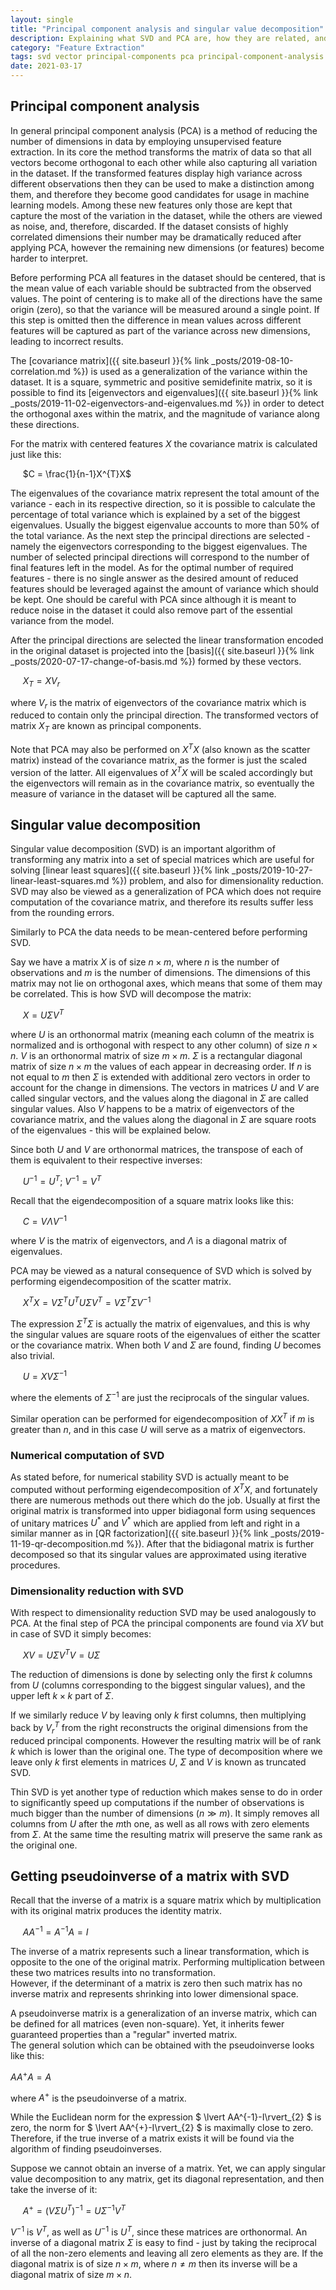 ```yaml
---
layout: single
title: "Principal component analysis and singular value decomposition"
description: Explaining what SVD and PCA are, how they are related, and what is their use case
category: "Feature Extraction"
tags: svd vector principal-components pca principal-component-analysis dimensionality-reduction matrix-transformation matrix pseudoinverse inverse positive-definite-matrix symmetric-matrix feature-extraction variance covariance-matrix eigendecomposition singular-vectors singular-values scatter-matrix truncated-svd
date: 2021-03-17
---
```


## Principal component analysis

In general principal component analysis (PCA) is a method of reducing the number of dimensions in data by employing unsupervised feature extraction. In its core the method transforms the matrix of data so that all vectors become orthogonal to each other while also capturing all variation in the dataset. If the transformed features display high variance across different observations then they can be used to make a distinction among them, and therefore they become good candidates for usage in machine learning models. Among these new features only those are kept that capture the most of the variation in the dataset, while the others are viewed as noise, and, therefore, discarded. If the dataset consists of highly correlated dimensions their number may be dramatically reduced after applying PCA, however the remaining new dimensions (or features) become harder to interpret.

Before performing PCA all features in the dataset should be centered, that is the mean value of each variable should be subtracted from the observed values. The point of centering is to make all of the directions have the same origin (zero), so that the variance will be measured around a single point. If this step is omitted then the difference in mean values across different features will be captured as part of the variance across new dimensions, leading to incorrect results.

The [covariance matrix]({{ site.baseurl }}{% link _posts/2019-08-10-correlation.md %}) is used as a generalization of the variance within the dataset. It is a square, symmetric and positive semidefinite matrix, so it is possible to find its [eigenvectors and eigenvalues]({{ site.baseurl }}{% link _posts/2019-11-02-eigenvectors-and-eigenvalues.md %}) in order to detect the orthogonal axes within the matrix, and the magnitude of variance along these directions.

For the matrix with centered features $X$ the covariance matrix is calculated just like this:

&nbsp;&nbsp;&nbsp;&nbsp;
$C = \frac{1}{n-1}X^{T}X$

The eigenvalues of the covariance matrix represent the total amount of the variance - each in its respective direction, so it is possible to calculate the percentage of total variance which is explained by a set of the biggest eigenvalues. Usually the biggest eigenvalue accounts to more than 50% of the total variance. As the next step the principal directions are selected - namely the eigenvectors corresponding to the biggest eigenvalues. The number of selected principal directions will correspond to the number of final features left in the model. As for the optimal number of required features - there is no single answer as the desired amount of reduced features should be leveraged against the amount of variance which should be kept. One should be careful with PCA since although it is meant to reduce noise in the dataset it could also remove part of the essential variance from the model.

After the principal directions are selected the linear transformation encoded in the original dataset is projected into the [basis]({{ site.baseurl }}{% link _posts/2020-07-17-change-of-basis.md %}) formed by these vectors.

&nbsp;&nbsp;&nbsp;&nbsp;
$X_T = XV_r$

where $V_r$ is the matrix of eigenvectors of the covariance matrix which is reduced to contain only the principal direction. The transformed vectors of matrix $X_T$ are known as principal components.

Note that PCA may also be performed on $X^{T}X$ (also known as the scatter matrix) instead of the covariance matrix, as the former is just the scaled version of the latter. All eigenvalues of $X^{T}X$ will be scaled accordingly but the eigenvectors will remain as in the covariance matrix, so eventually the measure of variance in the dataset will be captured all the same.

## Singular value decomposition

Singular value decomposition (SVD) is an important algorithm of transforming any matrix into a set of special matrices which are useful for solving [linear least squares]({{ site.baseurl }}{% link _posts/2019-10-27-linear-least-squares.md %}) problem, and also for dimensionality reduction. SVD may also be viewed as a generalization of PCA which does not require computation of the covariance matrix, and therefore its results suffer less from the rounding errors.

Similarly to PCA the data needs to be mean-centered before performing SVD.

Say we have a matrix $X$ is of size $n \times m$, where $n$ is the number of observations and $m$ is the number of dimensions. The dimensions of this matrix may not lie on orthogonal axes, which means that some of them may be correlated. This is how SVD will decompose the matrix:

&nbsp;&nbsp;&nbsp;&nbsp;
$X = U \Sigma V^{T}$

where $U$ is an orthonormal matrix (meaning each column of the meatrix is normalized and is orthogonal with respect to any other column) of size $n \times n$. $V$ is an orthonormal matrix of size $m \times m$. $\Sigma$ is a rectangular diagonal matrix of size $n \times m$ the values of each appear in decreasing order. If $n$ is not equal to $m$ then $\Sigma$ is extended with additional zero vectors in order to account for the change in dimensions. The vectors in matrices $U$ and $V$ are called singular vectors, and the values along the diagonal in $\Sigma$ are called singular values. Also $V$ happens to be a matrix of  eigenvectors of the covariance matrix, and the values along the diagonal in $\Sigma$ are square roots of the eigenvalues - this will be explained below.

Since both $U$ and $V$ are orthonormal matrices, the transpose of each of them is equivalent to their respective inverses:
 
&nbsp;&nbsp;&nbsp;&nbsp;
$U^{-1} = U^{T}$; $V^{-1} = V^{T}$

Recall that the eigendecomposition of a square matrix looks like this:

&nbsp;&nbsp;&nbsp;&nbsp;
$C = V \Lambda V^{-1}$

where $V$ is the matrix of eigenvectors, and $\Lambda$ is a diagonal matrix of eigenvalues.

PCA may be viewed as a natural consequence of SVD which is solved by performing eigendecomposition of the scatter matrix.

&nbsp;&nbsp;&nbsp;&nbsp;
$X^{T}X = V \Sigma^{T} U^{T} U \Sigma V^{T} = V \Sigma^{T} \Sigma V^{-1}$

The expression $\Sigma^{T} \Sigma$ is actually the matrix of eigenvalues, and this is why the singular values are square roots of the eigenvalues of either the scatter or the covariance matrix. When both $V$ and $\Sigma$ are found, finding $U$ becomes also trivial.

&nbsp;&nbsp;&nbsp;&nbsp;
$U = XV\Sigma^{-1}$

where the elements of $\Sigma^{-1}$ are just the reciprocals of the singular values.

Similar operation can be performed for eigendecomposition of $XX^{T}$ if $m$ is greater than $n$, and in this case $U$ will serve as a matrix of eigenvectors.

### Numerical computation of SVD

As stated before, for numerical stability SVD is actually meant to be computed without performing eigendecomposition of $X^{T}X$, and fortunately there are numerous methods out there which do the job. Usually at first the original matrix is transformed into upper bidiagonal form using sequences of unitary matrices $U^{\ast}$ and $V^{\ast}$ which are applied from left and right in a similar manner as in [QR factorization]({{ site.baseurl }}{% link _posts/2019-11-19-qr-decomposition.md %}). After that the bidiagonal matrix is further decomposed so that its singular values are approximated using iterative procedures.

### Dimensionality reduction with SVD

With respect to dimensionality reduction SVD may be used analogously to PCA. At the final step of PCA the principal components are found via $XV$ but in case of SVD it simply becomes:

&nbsp;&nbsp;&nbsp;&nbsp;
$XV = U \Sigma V^{T}V = U \Sigma$

The reduction of dimensions is done by selecting only the first $k$ columns from $U$ (columns corresponding to the biggest singular values), and the upper left $k \times k$ part of $\Sigma$.

If we similarly reduce $V$ by leaving only $k$ first columns, then multiplying back by $V_r^{T}$ from the right reconstructs the original dimensions from the reduced principal components. However the resulting matrix will be of rank $k$ which is lower than the original one. The type of decomposition where we leave only $k$ first elements in matrices $U$, $\Sigma$ and $V$ is known as truncated SVD.

Thin SVD is yet another type of reduction which makes sense to do in order to significantly speed up computations if the number of observations is much bigger than the number of dimensions ($n \gg m$). It simply removes all columns from $U$ after the $m$th one, as well as all rows with zero elements from $\Sigma$. At the same time the resulting matrix will preserve the same rank as the original one.

## Getting pseudoinverse of a matrix with SVD
 
Recall that the inverse of a matrix is a square matrix which by multiplication with its original matrix produces the identity matrix.   
 
&nbsp;&nbsp;&nbsp;&nbsp;
$AA^{-1}=A^{-1}A=I$
 
The inverse of a matrix represents such a linear transformation, which is opposite to the one of the original matrix. Performing multiplication between these two matrices results into no transformation.<br>
However, if the determinant of a matrix is zero then such matrix has no inverse matrix and represents shrinking into lower dimensional space.
 
A pseudoinverse matrix is a generalization of an inverse matrix, which can be defined for all matrices (even non-square). Yet, it inherits fewer guaranteed properties than a "regular" inverted matrix.<br>
The general solution which can be obtained with the pseudoinverse looks like this:
 
$AA^{+}A=A$

where $A^{+}$ is the pseudoinverse of a matrix.

While the Euclidean norm for the expression $ \lvert AA^{-1}-I\rvert_{2} $ is zero, the norm for $ \lvert AA^{+}-I\rvert_{2} $ is maximally close to zero. Therefore, if the true inverse of a matrix exists it will be found via the algorithm of finding pseudoinverses.   
 
Suppose we cannot obtain an inverse of a matrix. Yet, we can apply singular value decomposition to any matrix, get its diagonal representation, and then take the inverse of it:
 
&nbsp;&nbsp;&nbsp;&nbsp;
$A^{+} = (V \Sigma U^{T})^{-1}=U \Sigma^{-1} V^{T}$
 
$V^{-1}$ is $V^{T}$, as well as $U^{-1}$ is $U^{T}$, since these matrices are orthonormal. An inverse of a diagonal matrix $\Sigma$ is easy to find - just by taking the reciprocal of all the non-zero elements and leaving all zero elements as they are. If the diagonal matrix is of size $n \times m$, where $n \ne m$ then its inverse will be a diagonal matrix of size $m \times n$.
